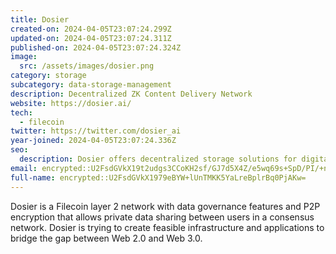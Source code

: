 ```yaml
---
title: Dosier
created-on: 2024-04-05T23:07:24.299Z
updated-on: 2024-04-05T23:07:24.311Z
published-on: 2024-04-05T23:07:24.324Z
image:
  src: /assets/images/dosier.png
category: storage
subcategory: data-storage-management
description: Decentralized ZK Content Delivery Network
website: https://dosier.ai/
tech:
  - filecoin
twitter: https://twitter.com/dosier_ai
year-joined: 2024-04-05T23:07:24.336Z
seo:
  description: Dosier offers decentralized storage solutions for digital documents.
email: encrypted::U2FsdGVkX19t2udgs3CCoKH2sf/GJ7d5X4Z/e5wq69s+SpD/PI/+nMSwfelUevLy
full-name: encrypted::U2FsdGVkX1979eBYW+lUnTMKK5YaLreBplrBq0PjAKw=
---
```


Dosier is a Filecoin layer 2 network with data governance features and P2P encryption that allows private data sharing between users in a consensus network. Dosier is trying to create feasible infrastructure and applications to bridge the gap between Web 2.0 and Web 3.0.
